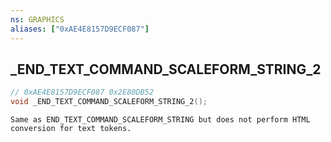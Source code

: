 ```yaml
---
ns: GRAPHICS
aliases: ["0xAE4E8157D9ECF087"]
---
```

## _END_TEXT_COMMAND_SCALEFORM_STRING_2

```c
// 0xAE4E8157D9ECF087 0x2E80DB52
void _END_TEXT_COMMAND_SCALEFORM_STRING_2();
```

```
Same as END_TEXT_COMMAND_SCALEFORM_STRING but does not perform HTML conversion for text tokens.
```

